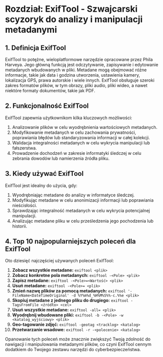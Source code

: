 # Rozdział: ExifTool - Szwajcarski scyzoryk do analizy i manipulacji metadanymi

## 1. Definicja ExifTool

ExifTool to potężne, wieloplatformowe narzędzie opracowane przez Phila Harveya. Jego główną funkcją jest odczytywanie, zapisywanie i edytowanie metadanych wbudowanych w pliki. Metadane mogą obejmować różne informacje, takie jak data i godzina utworzenia, ustawienia kamery, lokalizacja GPS, prawa autorskie i wiele innych. ExifTool obsługuje szeroki zakres formatów plików, w tym obrazy, pliki audio, pliki wideo, a nawet niektóre formaty dokumentów, takie jak PDF.

## 2. Funkcjonalność ExifTool

ExifTool zapewnia użytkownikom kilka kluczowych możliwości:

1. Analizowanie plików w celu wyodrębnienia wartościowych metadanych.
2. Modyfikowanie metadanych w celu zachowania prywatności, poprawiania błędów lub standaryzowania informacji w całej kolekcji.
3. Walidacja integralności metadanych w celu wykrycia manipulacji lub fałszerstwa.
4. Prowadzenie dochodzeń w zakresie informatyki śledczej w celu zebrania dowodów lub namierzenia źródła pliku.

## 3. Kiedy używać ExifTool

ExifTool jest idealny do użycia, gdy:

1. Wyodrębniając metadane do analizy w informatyce śledczej.
2. Modyfikując metadane w celu anonimizacji informacji lub poprawiania nieścisłości.
3. Sprawdzając integralność metadanych w celu wykrycia potencjalnej manipulacji.
4. Analizując metadane pliku w celu prześledzenia jego pochodzenia lub historii.

## 4. Top 10 najpopularniejszych poleceń dla ExifTool

Oto dziesięć najczęściej używanych poleceń ExifTool:

1. **Zobacz wszystkie metadane:** `exiftool <plik>`
2. **Zobacz konkretne pola metadanych:** `exiftool -<Pole> <plik>`
3. **Zapisz metadane:** `exiftool -<Pole>=<Wartość> <plik>`
4. **Usuń metadane:** `exiftool -<Pole>= <plik>`
5. **Zmień nazwę plików za pomocą metadanych:** `exiftool '-FileName<DateTimeOriginal' -d %Y%m%d_%H%M%S%%-c.%%e <plik>`
6. **Skopiuj metadane z jednego pliku do drugiego:** `exiftool -TagsFromFile <źródło> <cel>`
7. **Usuń wszystkie metadane:** `exiftool -all= <plik>`
8. **Wyodrębnij wbudowane pliki:** `exiftool -b -<Pole> -w <katalog_wyjściowy> <plik>`
9. **Geo-tagowanie zdjęć:** `exiftool -geotag <tracklog> <katalog>`
10. **Przetwarzanie wsadowe:** `exiftool -r -<polecenie> <katalog>`

Opanowanie tych poleceń może znacznie zwiększyć Twoją zdolność do nawigacji i manipulowania metadanymi plików, co czyni ExifTool cennym dodatkiem do Twojego zestawu narzędzi do cyberbezpieczeństwa.